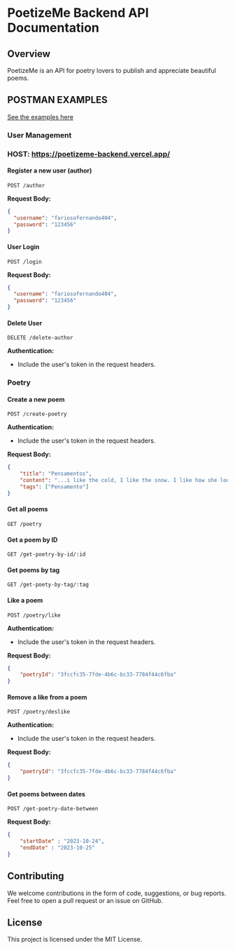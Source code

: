 # PoetizeMe Backend API Documentation

## Overview

PoetizeMe is an API for poetry lovers to publish and appreciate beautiful poems.

## POSTMAN EXAMPLES
[See the examples here](https://www.postman.com/blue-comet-9798/workspace/poetizeme/api)
### User Management

### HOST: https://poetizeme-backend.vercel.app/

#### Register a new user (author)

```http
POST /author
```

**Request Body:**

```json
{
  "username": "fariosofernando404",
  "password": "123456"
}
```

#### User Login

```http
POST /login
```

**Request Body:**

```json
{
  "username": "fariosofernando404",
  "password": "123456"
}
```

#### Delete User

```http
DELETE /delete-author
```

**Authentication:**
- Include the user's token in the request headers.

### Poetry

#### Create a new poem

```http
POST /create-poetry
```

**Authentication:**
- Include the user's token in the request headers.

**Request Body:**

```json
{
    "title": "Pensamentos",
    "content": "...i like the cold, I like the snow. I like how she looks. I feel like crying when I see her. I feel like writing when I see it.",
    "tags": ["Pensamento"]
}
```

#### Get all poems

```http
GET /poetry
```

#### Get a poem by ID

```http
GET /get-poetry-by-id/:id
```

#### Get poems by tag

```http
GET /get-poety-by-tag/:tag
```

#### Like a poem

```http
POST /poetry/like
```

**Authentication:**
- Include the user's token in the request headers.

**Request Body:**

```json
{
    "poetryId": "3fccfc35-7fde-4b6c-bc33-7784f44c6fba"
}
```

#### Remove a like from a poem

```http
POST /poetry/deslike
```

**Authentication:**
- Include the user's token in the request headers.

**Request Body:**

```json
{
    "poetryId": "3fccfc35-7fde-4b6c-bc33-7784f44c6fba"
}
```

#### Get poems between dates

```http
POST /get-poetry-date-between
```

**Request Body:**

```json
{
    "startDate" : "2023-10-24",
    "endDate" : "2023-10-25"
}
```

## Contributing

We welcome contributions in the form of code, suggestions, or bug reports. Feel free to open a pull request or an issue on GitHub.

## License

This project is licensed under the MIT License.
